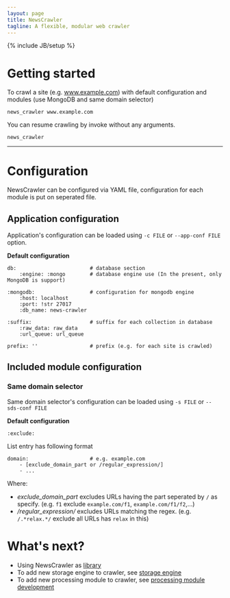 ```yaml
---
layout: page
title: NewsCrawler
tagline: A flexible, modular web crawler
---
```

{% include JB/setup %}

# Getting started #

To crawl a site (e.g. www.example.com) with default configuration
and modules (use MongoDB and same domain selector)

    news_crawler www.example.com

You can resume crawling by invoke without any arguments.

    news_crawler

-----------------------------------------------

# Configuration #

NewsCrawler can be configured via YAML file, configuration for each
module is put on seperated file.

## Application configuration ##

Application's configuration can be loaded using `-c FILE` or `--app-conf FILE`
option.

**Default configuration**

    db:                        # database section
        :engine: :mongo        # database engine use (In the present, only MongoDB is support)

    :mongodb:                  # configuration for mongodb engine
        :host: localhost
        :port: !str 27017
        :db_name: news-crawler

    :suffix:                   # suffix for each collection in database
        :raw_data: raw_data
        :url_queue: url_queue

    prefix: ''                 # prefix (e.g. for each site is crawled)

## Included module configuration ##

### Same domain selector ###
Same domain selector's configuration can be loaded using `-s FILE` or
`--sds-conf FILE`

**Default configuration**

    :exclude:

List entry has following format

    domain:                    # e.g. example.com
        - [exclude_domain_part or /regular_expression/]
        - ...

Where:

* *exclude_domain_part* excludes URLs having the part seperated by `/` as
  specify. (e.g. `f1` exclude `example.com/f1`, `example.com/f1/f2`,...)
* */regular_expression/* excludes URLs matching the
  regex. (e.g. `/.*relax.*/` exclude all URLs has `relax` in
  this)

# What's next? #

* Using NewsCrawler as [library]({{BASE_PATH}}/pages/use_as_lib.html)
* To add new storage engine to crawler, see [storage engine]({{BASE_PATH}}/pages/dev_storage_engine.html)
* To add new processing module to crawler, see [processing module development]({{BASE_PATH}}/pages/dev_processing_module.html)

